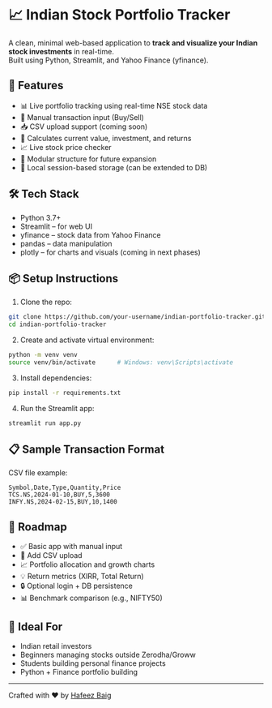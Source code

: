 # 📈 Indian Stock Portfolio Tracker

A clean, minimal web-based application to **track and visualize your Indian stock investments** in real-time.  
Built using Python, Streamlit, and Yahoo Finance (yfinance).

## 🚀 Features

- 📊 Live portfolio tracking using real-time NSE stock data  
- 📝 Manual transaction input (Buy/Sell)  
- 📥 CSV upload support (coming soon)  
- 💸 Calculates current value, investment, and returns  
- 📈 Live stock price checker  
- 🧠 Modular structure for future expansion  
- 📂 Local session-based storage (can be extended to DB)  

## 🛠️ Tech Stack

- Python 3.7+
- Streamlit – for web UI
- yfinance – stock data from Yahoo Finance
- pandas – data manipulation
- plotly – for charts and visuals (coming in next phases)

## 📦 Setup Instructions

1. Clone the repo:

```bash
git clone https://github.com/your-username/indian-portfolio-tracker.git
cd indian-portfolio-tracker
```

2. Create and activate virtual environment:

```bash
python -m venv venv
source venv/bin/activate      # Windows: venv\Scripts\activate
```

3. Install dependencies:

```bash
pip install -r requirements.txt
```

4. Run the Streamlit app:

```bash
streamlit run app.py
```

## 📋 Sample Transaction Format

CSV file example:
```
Symbol,Date,Type,Quantity,Price
TCS.NS,2024-01-10,BUY,5,3600
INFY.NS,2024-02-15,BUY,10,1400
```

## 📌 Roadmap

- ✅ Basic app with manual input  
- 🔄 Add CSV upload  
- 📈 Portfolio allocation and growth charts  
- 💡 Return metrics (XIRR, Total Return)  
- 🔒 Optional login + DB persistence  
- 📊 Benchmark comparison (e.g., NIFTY50)

## 🧠 Ideal For

- Indian retail investors  
- Beginners managing stocks outside Zerodha/Groww  
- Students building personal finance projects  
- Python + Finance portfolio building  

---

Crafted with ❤️ by [Hafeez Baig](https://hafeezbaig.in)

